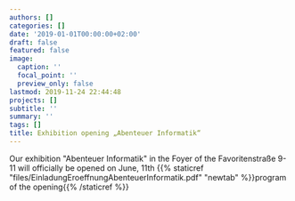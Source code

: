 ```yaml
---
authors: []
categories: []
date: '2019-01-01T00:00:00+02:00'
draft: false
featured: false
image:
  caption: ''
  focal_point: ''
  preview_only: false
lastmod: 2019-11-24 22:44:48
projects: []
subtitle: ''
summary: ''
tags: []
title: Exhibition opening „Abenteuer Informatik“
---
```


Our exhibition "Abenteuer Informatik" in the Foyer of the Favoritenstraße 9-11 will officially be opened on June, 11th 
{{% staticref "files/EinladungEroeffnungAbenteuerInformatik.pdf" "newtab" %}}program of the opening{{% /staticref %}}
